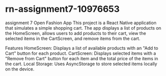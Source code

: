 # rn-assignment7-10976653

assignment 7
Open Fashion App
This project is a React Native application that simulates a simple shopping cart. The app displays a list of products on the HomeScreen, allows users to add products to their cart, view the selected items in the CartScreen, and remove items from the cart.

Features
HomeScreen: Displays a list of available products with an "Add to Cart" button for each product.
CartScreen: Displays selected items with a "Remove from Cart" button for each item and the total price of the items in the cart.
Local Storage: Uses AsyncStorage to store selected items locally on the device.
